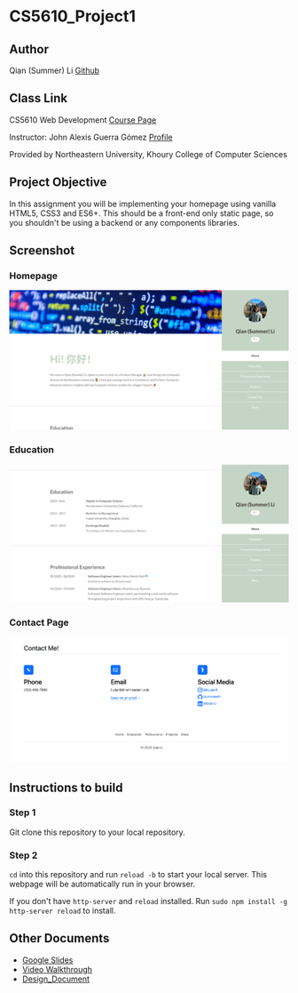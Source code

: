 # CS5610_Project1

## Author
Qian (Summer) Li
[Github](https://github.com/summereth)

## Class Link
CS5610 Web Development [Course Page](https://johnguerra.co/classes/webDevelopment_spring_2025/)

Instructor: John Alexis Guerra Gómez [Profile](https://johnguerra.co/)

Provided by Northeastern University, Khoury College of Computer Sciences

## Project Objective
In this assignment you will be implementing your homepage using vanilla HTML5, CSS3 and ES6+. This should be a front-end only static page, so you shouldn't be using a backend or any components libraries. 

## Screenshot
### Homepage
![Screenshot of Homepage](./images/screenshot_home.png)

### Education
![Screenshot of Education Part](./images/screenshot_education.png)

### Contact Page
![Screenshot of Contact Page](./images/screenshot_contact.png)


## Instructions to build
### Step 1
Git clone this repository to your local repository.
### Step 2
`cd` into this repository and run `reload -b` to start your local server. This webpage will be automatically run in your browser.

If you don't have `http-server` and `reload` installed. Run `sudo npm install -g http-server reload` to install.


## Other Documents
- [Google Slides](https://docs.google.com/presentation/d/1LA6EkmrGa7qBwppeXddITQe5W2JPaMPCAO7bhfIutTs/edit?usp=sharing)
- [Video Walkthrough]()
- [Design_Document](./design_doc.md)